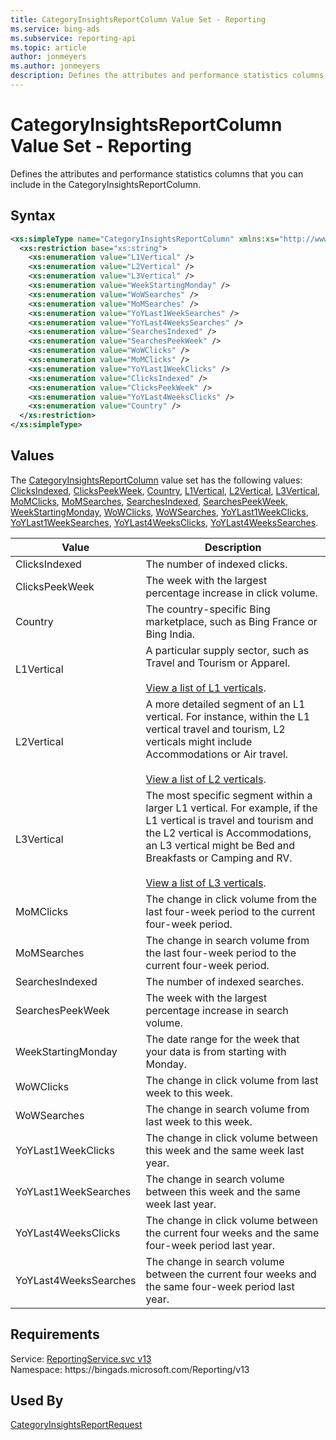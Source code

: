 ```yaml
---
title: CategoryInsightsReportColumn Value Set - Reporting
ms.service: bing-ads
ms.subservice: reporting-api
ms.topic: article
author: jonmeyers
ms.author: jonmeyers
description: Defines the attributes and performance statistics columns that you can include in the CategoryInsightsReportColumn.
---
```

# CategoryInsightsReportColumn Value Set - Reporting
Defines the attributes and performance statistics columns that you can include in the CategoryInsightsReportColumn.

## Syntax
```xml
<xs:simpleType name="CategoryInsightsReportColumn" xmlns:xs="http://www.w3.org/2001/XMLSchema">
  <xs:restriction base="xs:string">
    <xs:enumeration value="L1Vertical" />
    <xs:enumeration value="L2Vertical" />
    <xs:enumeration value="L3Vertical" />
    <xs:enumeration value="WeekStartingMonday" />
    <xs:enumeration value="WoWSearches" />
    <xs:enumeration value="MoMSearches" />
    <xs:enumeration value="YoYLast1WeekSearches" />
    <xs:enumeration value="YoYLast4WeeksSearches" />
    <xs:enumeration value="SearchesIndexed" />
    <xs:enumeration value="SearchesPeekWeek" />
    <xs:enumeration value="WoWClicks" />
    <xs:enumeration value="MoMClicks" />
    <xs:enumeration value="YoYLast1WeekClicks" />
    <xs:enumeration value="ClicksIndexed" />
    <xs:enumeration value="ClicksPeekWeek" />
    <xs:enumeration value="YoYLast4WeeksClicks" />
    <xs:enumeration value="Country" />
  </xs:restriction>
</xs:simpleType>
```

## <a name="values"></a>Values

The [CategoryInsightsReportColumn](categoryinsightsreportcolumn.md) value set has the following values: [ClicksIndexed](#clicksindexed), [ClicksPeekWeek](#clickspeekweek), [Country](#country), [L1Vertical](#l1vertical), [L2Vertical](#l2vertical), [L3Vertical](#l3vertical), [MoMClicks](#momclicks), [MoMSearches](#momsearches), [SearchesIndexed](#searchesindexed), [SearchesPeekWeek](#searchespeekweek), [WeekStartingMonday](#weekstartingmonday), [WoWClicks](#wowclicks), [WoWSearches](#wowsearches), [YoYLast1WeekClicks](#yoylast1weekclicks), [YoYLast1WeekSearches](#yoylast1weeksearches), [YoYLast4WeeksClicks](#yoylast4weeksclicks), [YoYLast4WeeksSearches](#yoylast4weekssearches).

|Value|Description|
|-----------|---------------|
|<a name="clicksindexed"></a>ClicksIndexed|The number of indexed clicks.|
|<a name="clickspeekweek"></a>ClicksPeekWeek|The week with the largest percentage increase in click volume.|
|<a name="country"></a>Country|The country-specific Bing marketplace, such as Bing France or Bing India.|
|<a name="l1vertical"></a>L1Vertical|A particular supply sector, such as Travel and Tourism or Apparel.<br/><br/>[View a list of L1 verticals](../guides/reporting-verticals.md#l1-verticals).|
|<a name="l2vertical"></a>L2Vertical|A more detailed segment of an L1 vertical. For instance, within the L1 vertical travel and tourism, L2 verticals might include Accommodations or Air travel.<br/><br/>[View a list of L2 verticals](../guides/reporting-verticals.md#l2-verticals).|
|<a name="l3vertical"></a>L3Vertical|The most specific segment within a larger L1 vertical. For example, if the L1 vertical is travel and tourism and the L2 vertical is Accommodations, an L3 vertical might be Bed and Breakfasts or Camping and RV.<br/><br/>[View a list of L3 verticals](../guides/reporting-verticals.md#l4-verticals).|
|<a name="momclicks"></a>MoMClicks|The change in click volume from the last four-week period to the current four-week period.|
|<a name="momsearches"></a>MoMSearches|The change in search volume from the last four-week period to the current four-week period.|
|<a name="searchesindexed"></a>SearchesIndexed|The number of indexed searches.|
|<a name="searchespeekweek"></a>SearchesPeekWeek|The week with the largest percentage increase in search volume.|
|<a name="weekstartingmonday"></a>WeekStartingMonday|The date range for the week that your data is from starting with Monday.|
|<a name="wowclicks"></a>WoWClicks|The change in click volume from last week to this week.|
|<a name="wowsearches"></a>WoWSearches|The change in search volume from last week to this week.|
|<a name="yoylast1weekclicks"></a>YoYLast1WeekClicks|The change in click volume between this week and the same week last year.|
|<a name="yoylast1weeksearches"></a>YoYLast1WeekSearches|The change in search volume between this week and the same week last year.|
|<a name="yoylast4weeksclicks"></a>YoYLast4WeeksClicks|The change in click volume between the current four weeks and the same four-week period last year.|
|<a name="yoylast4weekssearches"></a>YoYLast4WeeksSearches|The change in search volume between the current four weeks and the same four-week period last year.|

## Requirements
Service: [ReportingService.svc v13](https://reporting.api.bingads.microsoft.com/Api/Advertiser/Reporting/v13/ReportingService.svc)  
Namespace: https\://bingads.microsoft.com/Reporting/v13  

## Used By
[CategoryInsightsReportRequest](categoryinsightsreportrequest.md)  
